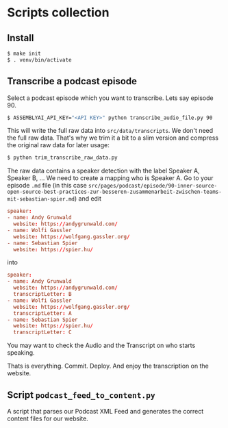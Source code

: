 # Scripts collection

## Install

```sh
$ make init
$ . venv/bin/activate
```

## Transcribe a podcast episode

Select a podcast episode which you want to transcribe.
Lets say episode 90.

```sh
$ ASSEMBLYAI_API_KEY="<API KEY>" python transcribe_audio_file.py 90
```

This will write the full raw data into `src/data/transcripts`.
We don't need the full raw data.
That's why we trim it a bit to a slim version and compress the original raw data for later usage:

```sh
$ python trim_transcribe_raw_data.py
```

The raw data contains a speaker detection with the label Speaker A, Speaker B, ...
We need to create a mapping who is Speaker A.
Go to your episode `.md` file (in this case `src/pages/podcast/episode/90-inner-source-open-source-best-practices-zur-besseren-zusammenarbeit-zwischen-teams-mit-sebastian-spier.md`) and edit

```toml
speaker:
- name: Andy Grunwald
  website: https://andygrunwald.com/
- name: Wolfi Gassler
  website: https://wolfgang.gassler.org/
- name: Sebastian Spier
  website: https://spier.hu/
```

into

```toml
speaker:
- name: Andy Grunwald
  website: https://andygrunwald.com/
  transcriptLetter: B
- name: Wolfi Gassler
  website: https://wolfgang.gassler.org/
  transcriptLetter: A
- name: Sebastian Spier
  website: https://spier.hu/
  transcriptLetter: C
```

You may want to check the Audio and the Transcript on who starts speaking.

Thats is everything.
Commit. Deploy. And enjoy the transcription on the website.

## Script `podcast_feed_to_content.py`

A script that parses our Podcast XML Feed and generates the correct content files for our website.
